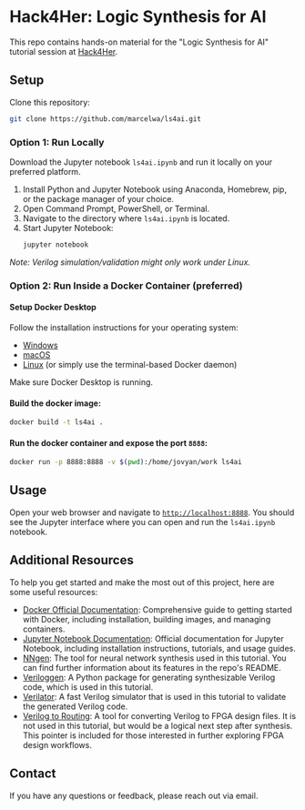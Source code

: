# Hack4Her: Logic Synthesis for AI

This repo contains hands-on material for the "Logic Synthesis for AI" tutorial session at [Hack4Her](https://hack4her.org/).

## Setup

Clone this repository:

```sh
git clone https://github.com/marcelwa/ls4ai.git
```

### Option 1: Run Locally

Download the Jupyter notebook `ls4ai.ipynb` and run it locally on your preferred platform.

1. Install Python and Jupyter Notebook using Anaconda, Homebrew, pip, or the package manager of your choice.
2. Open Command Prompt, PowerShell, or Terminal.
3. Navigate to the directory where `ls4ai.ipynb` is located.
4. Start Jupyter Notebook:
   ```sh
   jupyter notebook
   ```

*Note: Verilog simulation/validation might only work under Linux.*


### Option 2: Run Inside a Docker Container (preferred)

#### Setup Docker Desktop

Follow the installation instructions for your operating system:
- [Windows](https://docs.docker.com/desktop/install/windows-install/)
- [macOS](https://docs.docker.com/desktop/install/mac-install/)
- [Linux](https://docs.docker.com/desktop/install/linux-install/) (or simply use the terminal-based Docker daemon)

Make sure Docker Desktop is running.

#### Build the docker image:
```sh
docker build -t ls4ai .

```

#### Run the docker container and expose the port `8888`:
```sh
docker run -p 8888:8888 -v $(pwd):/home/jovyan/work ls4ai
```

## Usage

Open your web browser and navigate to [`http://localhost:8888`](http://localhost:8888). You should see the Jupyter interface where you can open and run the `ls4ai.ipynb` notebook.

## Additional Resources

To help you get started and make the most out of this project, here are some useful resources:

- [Docker Official Documentation](https://docs.docker.com/get-started/): Comprehensive guide to getting started with Docker, including installation, building images, and managing containers.
- [Jupyter Notebook Documentation](https://jupyter-notebook.readthedocs.io/en/stable/): Official documentation for Jupyter Notebook, including installation instructions, tutorials, and usage guides.
- [NNgen](https://github.com/NNgen/nngen): The tool for neural network synthesis used in this tutorial. You can find further information about its features in the repo's README.
- [Veriloggen](https://github.com/PyHDI/veriloggen): A Python package for generating synthesizable Verilog code, which is used in this tutorial.
- [Verilator](https://www.veripool.org/verilator/): A fast Verilog simulator that is used in this tutorial to validate the generated Verilog code.
- [Verilog to Routing](https://verilogtorouting.org/): A tool for converting Verilog to FPGA design files. It is not used in this tutorial, but would be a logical next step after synthesis. This pointer is included for those interested in further exploring FPGA design workflows.

## Contact

If you have any questions or feedback, please reach out via email.
